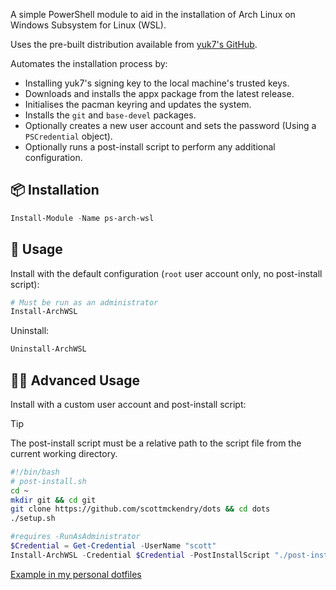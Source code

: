 A simple PowerShell module to aid in the installation of Arch Linux on Windows Subsystem for Linux (WSL).

Uses the pre-built distribution available from [yuk7's GitHub](https://github.com/yuk7/ArchWSL).

Automates the installation process by:

-   Installing yuk7's signing key to the local machine's trusted keys.
-   Downloads and installs the appx package from the latest release.
-   Initialises the pacman keyring and updates the system.
-   Installs the `git` and `base-devel` packages.
-   Optionally creates a new user account and sets the password (Using a `PSCredential` object).
-   Optionally runs a post-install script to perform any additional configuration.

## 📦 Installation

```powershell
Install-Module -Name ps-arch-wsl
```

## 🚀 Usage

Install with the default configuration (`root` user account only, no post-install script):

```powershell
# Must be run as an administrator
Install-ArchWSL
```

Uninstall:

```powershell
Uninstall-ArchWSL
```

## 🧙‍♂️ Advanced Usage

Install with a custom user account and post-install script:

> [!TIP]
> The post-install script must be a relative path to the script file from the current working directory.

```bash
#!/bin/bash
# post-install.sh
cd ~
mkdir git && cd git
git clone https://github.com/scottmckendry/dots && cd dots
./setup.sh
```

```powershell
#requires -RunAsAdministrator
$Credential = Get-Credential -UserName "scott"
Install-ArchWSL -Credential $Credential -PostInstallScript "./post-install.sh"
```

[Example in my personal dotfiles](https://github.com/scottmckendry/Windots/tree/main/wsl)

